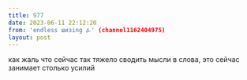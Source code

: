 ```yaml
---
title: 977
date: 2023-06-11 22:12:20
from: 'endless шизing ⍼' (channel1162404975)
layout: post
---
```


как жаль что сейчас так тяжело сводить мысли в слова, это сейчас занимает столько усилий
